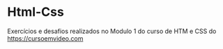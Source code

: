 # Html-Css
Exercícios e desafios realizados no Modulo 1 do curso de HTM e CSS do https://cursoemvideo.com
